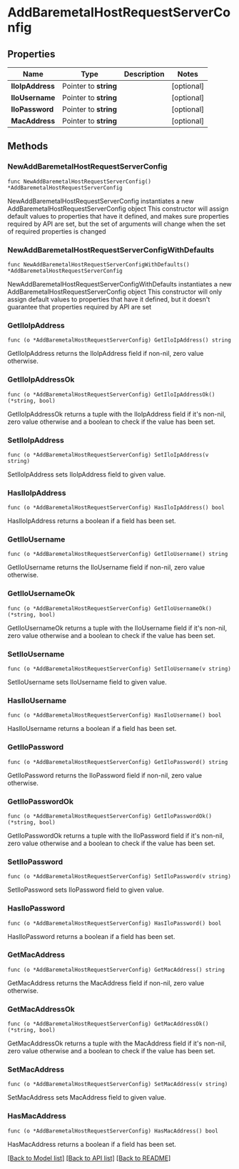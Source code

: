 # AddBaremetalHostRequestServerConfig

## Properties

Name | Type | Description | Notes
------------ | ------------- | ------------- | -------------
**IloIpAddress** | Pointer to **string** |  | [optional] 
**IloUsername** | Pointer to **string** |  | [optional] 
**IloPassword** | Pointer to **string** |  | [optional] 
**MacAddress** | Pointer to **string** |  | [optional] 

## Methods

### NewAddBaremetalHostRequestServerConfig

`func NewAddBaremetalHostRequestServerConfig() *AddBaremetalHostRequestServerConfig`

NewAddBaremetalHostRequestServerConfig instantiates a new AddBaremetalHostRequestServerConfig object
This constructor will assign default values to properties that have it defined,
and makes sure properties required by API are set, but the set of arguments
will change when the set of required properties is changed

### NewAddBaremetalHostRequestServerConfigWithDefaults

`func NewAddBaremetalHostRequestServerConfigWithDefaults() *AddBaremetalHostRequestServerConfig`

NewAddBaremetalHostRequestServerConfigWithDefaults instantiates a new AddBaremetalHostRequestServerConfig object
This constructor will only assign default values to properties that have it defined,
but it doesn't guarantee that properties required by API are set

### GetIloIpAddress

`func (o *AddBaremetalHostRequestServerConfig) GetIloIpAddress() string`

GetIloIpAddress returns the IloIpAddress field if non-nil, zero value otherwise.

### GetIloIpAddressOk

`func (o *AddBaremetalHostRequestServerConfig) GetIloIpAddressOk() (*string, bool)`

GetIloIpAddressOk returns a tuple with the IloIpAddress field if it's non-nil, zero value otherwise
and a boolean to check if the value has been set.

### SetIloIpAddress

`func (o *AddBaremetalHostRequestServerConfig) SetIloIpAddress(v string)`

SetIloIpAddress sets IloIpAddress field to given value.

### HasIloIpAddress

`func (o *AddBaremetalHostRequestServerConfig) HasIloIpAddress() bool`

HasIloIpAddress returns a boolean if a field has been set.

### GetIloUsername

`func (o *AddBaremetalHostRequestServerConfig) GetIloUsername() string`

GetIloUsername returns the IloUsername field if non-nil, zero value otherwise.

### GetIloUsernameOk

`func (o *AddBaremetalHostRequestServerConfig) GetIloUsernameOk() (*string, bool)`

GetIloUsernameOk returns a tuple with the IloUsername field if it's non-nil, zero value otherwise
and a boolean to check if the value has been set.

### SetIloUsername

`func (o *AddBaremetalHostRequestServerConfig) SetIloUsername(v string)`

SetIloUsername sets IloUsername field to given value.

### HasIloUsername

`func (o *AddBaremetalHostRequestServerConfig) HasIloUsername() bool`

HasIloUsername returns a boolean if a field has been set.

### GetIloPassword

`func (o *AddBaremetalHostRequestServerConfig) GetIloPassword() string`

GetIloPassword returns the IloPassword field if non-nil, zero value otherwise.

### GetIloPasswordOk

`func (o *AddBaremetalHostRequestServerConfig) GetIloPasswordOk() (*string, bool)`

GetIloPasswordOk returns a tuple with the IloPassword field if it's non-nil, zero value otherwise
and a boolean to check if the value has been set.

### SetIloPassword

`func (o *AddBaremetalHostRequestServerConfig) SetIloPassword(v string)`

SetIloPassword sets IloPassword field to given value.

### HasIloPassword

`func (o *AddBaremetalHostRequestServerConfig) HasIloPassword() bool`

HasIloPassword returns a boolean if a field has been set.

### GetMacAddress

`func (o *AddBaremetalHostRequestServerConfig) GetMacAddress() string`

GetMacAddress returns the MacAddress field if non-nil, zero value otherwise.

### GetMacAddressOk

`func (o *AddBaremetalHostRequestServerConfig) GetMacAddressOk() (*string, bool)`

GetMacAddressOk returns a tuple with the MacAddress field if it's non-nil, zero value otherwise
and a boolean to check if the value has been set.

### SetMacAddress

`func (o *AddBaremetalHostRequestServerConfig) SetMacAddress(v string)`

SetMacAddress sets MacAddress field to given value.

### HasMacAddress

`func (o *AddBaremetalHostRequestServerConfig) HasMacAddress() bool`

HasMacAddress returns a boolean if a field has been set.


[[Back to Model list]](../README.md#documentation-for-models) [[Back to API list]](../README.md#documentation-for-api-endpoints) [[Back to README]](../README.md)


